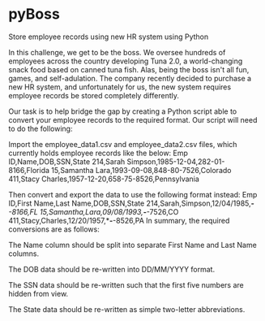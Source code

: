 # pyBoss
Store employee records using new HR system using Python

In this challenge, we get to be the boss. We oversee hundreds of employees across the country developing Tuna 2.0, a world-changing snack food based on canned tuna fish. Alas, being the boss isn't all fun, games, and self-adulation. The company recently decided to purchase a new HR system, and unfortunately for us, the new system requires employee records be stored completely differently.

Our task is to help bridge the gap by creating a Python script able to convert your employee records to the required format. Our script will need to do the following:

Import the employee_data1.csv and employee_data2.csv files, which currently holds employee records like the below:
Emp ID,Name,DOB,SSN,State
214,Sarah Simpson,1985-12-04,282-01-8166,Florida
15,Samantha Lara,1993-09-08,848-80-7526,Colorado
411,Stacy Charles,1957-12-20,658-75-8526,Pennsylvania

Then convert and export the data to use the following format instead:
Emp ID,First Name,Last Name,DOB,SSN,State
214,Sarah,Simpson,12/04/1985,***-**-8166,FL
15,Samantha,Lara,09/08/1993,***-**-7526,CO
411,Stacy,Charles,12/20/1957,***-**-8526,PA
In summary, the required conversions are as follows:

The Name column should be split into separate First Name and Last Name columns.

The DOB data should be re-written into DD/MM/YYYY format.

The SSN data should be re-written such that the first five numbers are hidden from view.

The State data should be re-written as simple two-letter abbreviations.


